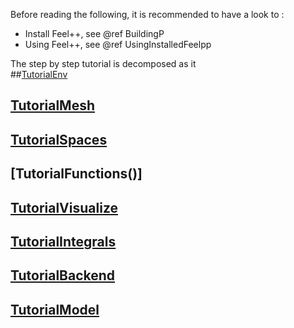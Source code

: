 Before reading the following, it is recommended to have a look to :

- Install Feel++, see @ref BuildingP
- Using Feel++, see @ref UsingInstalledFeelpp

The step by step tutorial is decomposed as it   
##[TutorialEnv](01-SettingUpEnvironment.md)
## [TutorialMesh](02-LoadingMesh.md)
## [TutorialSpaces](03-SpaceElements.md)
## [TutorialFunctions()]
## [TutorialVisualize]()
## [TutorialIntegrals]()
## [TutorialBackend]()
## [TutorialModel]()
